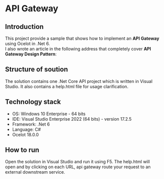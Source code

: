 # API Gateway

## Introduction
This project provide a sample that shows how to implement an **API Gateway** using Ocelot in .Net 6.  
I also wrote an article in the following address that completely cover **API Gateway Design Pattern**:  


## Structure of soution
The solution contains one .Net Core API project which is written in Visual Studio. It also contains a help.html file for usage clarification.

## Technology stack
- OS: Windows 10 Enterprise - 64 bits
- IDE: Visual Studio Enterprise 2022 (64 bits) - version 17.2.5
- Framework: .Net 6
- Language: C#
- Ocelot 18.0.0

## How to run
Open the solution in Visual Studio and run it using F5. The help.html will open and by clicking on each URL, api gateway route your request to an external downstream service.



